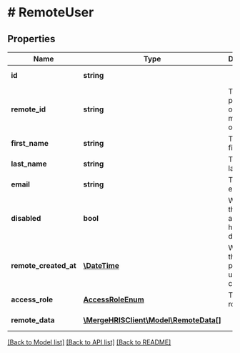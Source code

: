 # # RemoteUser

## Properties

Name | Type | Description | Notes
------------ | ------------- | ------------- | -------------
**id** | **string** |  | [optional] [readonly]
**remote_id** | **string** | The third-party API ID of the matching object. | [optional]
**first_name** | **string** | The user&#39;s first name. | [optional]
**last_name** | **string** | The user&#39;s last name. | [optional]
**email** | **string** | The user&#39;s email. | [optional]
**disabled** | **bool** | Whether the user&#39;s account had been disabled. | [optional]
**remote_created_at** | [**\DateTime**](\DateTime.md) | When the third party&#39;s user was created. | [optional]
**access_role** | [**AccessRoleEnum**](AccessRoleEnum.md) | The user&#39;s role. | [optional]
**remote_data** | [**\MergeHRISClient\Model\RemoteData[]**](RemoteData.md) |  | [optional] [readonly]

[[Back to Model list]](../../README.md#models) [[Back to API list]](../../README.md#endpoints) [[Back to README]](../../README.md)
